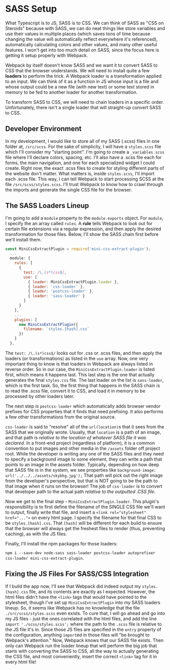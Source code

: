 # SASS Setup

What Typescript is to JS, SASS is to CSS. We can think of SASS as "CSS on Steroids" because with SASS, we can do neat things like store variables and use their values in multiple places (which saves tons of time because changing the value will automatically reflect everywhere it's referenced), automatically calculating colors and other values, and many other useful features. I won't get into too much detail on SASS, since the focus here is getting it setup properly with Webpack.

Webpack by itself doesn't know SASS and we want it to convert SASS to CSS that the browser understands. We will need to install quite a few **loaders** to perform the trick. A Webpack loader is a transformation applied to an input. We can think of it as a function in JS whose input is a file and whose output could be a new file (with new text) or some text stored in memory to be fed to another loader for another transformation.

To transform SASS to CSS, we will need to chain loaders in a specific order. Unfortunately, there isn't a single loader that will straight-up convert SASS to CSS.

## Developer Environment

In my development, I would like to store all of my SASS (.scss) files in one folder at, `/src/scss`. For the sake of simplicity, I will have a `styles.scss` file which I'll consider my "starting point". I'm going to create a `_variables.scss` file where I'll declare colors, spacing, etc. I'll also have a .scss file each for forms, the main navigation, and one for each specialized widget I could create. Right now, the exact .scss files to create for styling different parts of the website don't matter. What matters is, inside `styles.scss`, I'll import each .scss file. This way, I can tell Webpack to start processing SCSS at the file `/src/scss/styles.scss`. I'll trust Webpack to know how to crawl through the imports and generate the single CSS file for the browser.

## The SASS Loaders Lineup

I'm going to add a `module` property to the `module.exports` object. For `module`, I specify the an array called `rules`. A **rule** tells Webpack to look out for certain file extensions via a regular expression, and then apply the desired transformation for those files. Below, I'll show the SASS chain first before we'll install them.

```javascript
const MiniCssExtractPlugin = require('mini-css-extract-plugin');
  ...
  module: {
    rules: [
      {
        test: /\.(s*)css$/,
        use: [
          { loader: MiniCssExtractPlugin.loader },
          { loader: 'css-loader' },
          { loader: 'postcss-loader' },
          { loader: 'sass-loader' }
        ]
      }
    ],
    ...
    plugins: [
      new MiniCssExtractPlugin({
        filename: `styles.[hash].css`
      })
    ]
  },
```

The `test: /\.(s*)css$/` looks out for .css or .scss files, and then apply the loaders (or transformations) as listed in the `use` array. Now, one very important thing to know is that loaders in Webpack are always listed in reverse order. So in our case, the `MiniCssExtractPlugin.loader` is listed first, which means it happens last. This last step is the one that actually generates the final `styles.css` file. The last loader on the list is `sass-loader`, which is the first task. So, the first thing that happens in the SASS chain is to read the .scss file, convert it to CSS, and load it in memory to be processed by other loaders later.

The next step is `postcss-loader` which automatically adds browser vendor prefixes for CSS properties that it finds that need prefixing. It also performs a few other transformations from the original source.

`css-loader` is said to "resolve" all of the `url(location)`s that it sees from the SASS that we originally wrote. Usually, that `location` is a path of an image, and that path is *relative to the location of whatever SASS file it was declared*. In a front-end project (regardless of platform), it is a common convention to put images and other media in the `/assets` folder off project root. While the developer is writing any one of the SASS files and they need to specify a background image to some element, they can write a path that points to an image in the assets folder. Typically, depending on how deep that SASS file is in the system, we see properties like `background-image: url('../../../assets/skybkg.jpg');` That path will pick out the right image from the developer's perspective, but that is NOT going to be the path to that image when it runs on the browser! The job of `css-loader` is to convert that developer path to the actual path *relative to the outputted .CSS file*.

Now we get to the final step - `MiniCssExtractPlugin.loader`. This plugin's responsibility is to first define the filename of the SINGLE CSS file we'll want to output, finally write that file, and insert a `<link rel="stylesheet" href="...">` on every html page. I specify the filename for that final CSS to be `styles.[hash].css`. That `[hash]` will be different for each build to ensure that the browser will always get the freshest files to render (thus, preventing caching), as with the JS files.

Finally, I'll install the npm packages for those loaders: 

`npm i --save-dev node-sass sass-loader postcss-loader autoprefixer css-loader mini-css-extract-plugin`.

## Fixing the JS Files For SASS/CSS Integration

If I build the app now, I'll see that Webpack did indeed output my `styles.[hash].css` file, and its contents are exactly as I expected. However, the html files didn't have the `<link>` tags that would have pointed to the stylesheet, though I've set up `MiniCssExtractPlugin` into my SASS loaders lineup. So, it seems like Webpack has no knowledge that the file `./src/scss/styles.scss` even exists. To cure that, I will go ahead and go into my JS files - just the ones correlated with the html files, and add the line `import './scss/styles.scss';` where the path to the `.scss` file is relative to the JS file it's in. Since those JS files are specified in the `entry` property of the configuration, anything `import`ed in those files will "be brought to Webpack's attention." Now, Webpack knows that our SASS file exists. Then only can Webpack run the loader lineup that will perform the big job that starts with converting the SASS to CSS, all the way to actually generating the CSS file, and most conveniently, insert the correct `<link>` tag for it in every html file!


